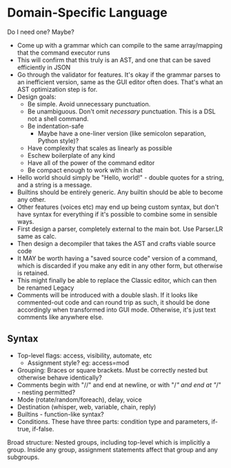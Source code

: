 Domain-Specific Language
========================

Do I need one? Maybe?

- Come up with a grammar which can compile to the same array/mapping that the command executor runs
- This will confirm that this truly is an AST, and one that can be saved efficiently in JSON
- Go through the validator for features. It's okay if the grammar parses to an inefficient version,
  same as the GUI editor often does. That's what an AST optimization step is for.
- Design goals:
  - Be simple. Avoid unnecessary punctuation.
  - Be unambiguous. Don't omit *necessary* punctuation. This is a DSL not a shell command.
  - Be indentation-safe
    - Maybe have a one-liner version (like semicolon separation, Python style)?
  - Have complexity that scales as linearly as possible
  - Eschew boilerplate of any kind
  - Have all of the power of the command editor
  - Be compact enough to work with in chat
- Hello world should simply be "Hello, world!" - double quotes for a string, and a string is a message.
- Builtins should be entirely generic. Any builtin should be able to become any other.
- Other features (voices etc) may end up being custom syntax, but don't have syntax for everything if
  it's possible to combine some in sensible ways.
- First design a parser, completely external to the main bot. Use Parser.LR same as calc.
- Then design a decompiler that takes the AST and crafts viable source code
- It MAY be worth having a "saved source code" version of a command, which is discarded if you make
  any edit in any other form, but otherwise is retained.
- This might finally be able to replace the Classic editor, which can then be renamed Legacy
- Comments will be introduced with a double slash. If it looks like commented-out code and can
  round trip as such, it should be done accordingly when transformed into GUI mode. Otherwise,
  it's just text comments like anywhere else.

Syntax
------

* Top-level flags: access, visibility, automate, etc
  - Assignment style? eg: access=mod
* Grouping: Braces or square brackets. Must be correctly nested but otherwise behave identically?
* Comments begin with "//" and end at newline, or with "/*" and end at "*/" - nesting permitted?
* Mode (rotate/random/foreach), delay, voice
* Destination (whisper, web, variable, chain, reply)
* Builtins - function-like syntax?
* Conditions. These have three parts: condition type and parameters, if-true, if-false.

Broad structure: Nested groups, including top-level which is implicitly a group.
Inside any group, assignment statements affect that group and any subgroups.
